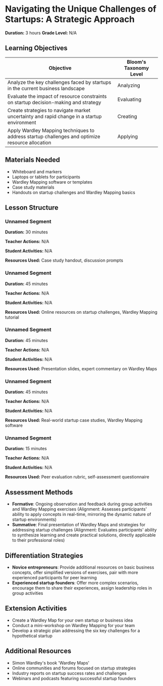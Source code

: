 # Navigating the Unique Challenges of Startups: A Strategic Approach

**Duration:** 3 hours **Grade Level:** N/A

## Learning Objectives

| Objective | Bloom's Taxonomy Level |
|-----------|-------------------------|
| Analyze the key challenges faced by startups in the current business landscape | Analyzing |
| Evaluate the impact of resource constraints on startup decision-making and strategy | Evaluating |
| Create strategies to navigate market uncertainty and rapid change in a startup environment | Creating |
| Apply Wardley Mapping techniques to address startup challenges and optimize resource allocation | Applying |

## Materials Needed
* Whiteboard and markers
* Laptops or tablets for participants
* Wardley Mapping software or templates
* Case study materials
* Handouts on startup challenges and Wardley Mapping basics

## Lesson Structure
### Unnamed Segment
**Duration:** 30 minutes

**Teacher Actions:** N/A

**Student Activities:** N/A

**Resources Used:** Case study handout, discussion prompts

### Unnamed Segment
**Duration:** 45 minutes

**Teacher Actions:** N/A

**Student Activities:** N/A

**Resources Used:** Online resources on startup challenges, Wardley Mapping tutorial

### Unnamed Segment
**Duration:** 45 minutes

**Teacher Actions:** N/A

**Student Activities:** N/A

**Resources Used:** Presentation slides, expert commentary on Wardley Maps

### Unnamed Segment
**Duration:** 45 minutes

**Teacher Actions:** N/A

**Student Activities:** N/A

**Resources Used:** Real-world startup case studies, Wardley Mapping software

### Unnamed Segment
**Duration:** 15 minutes

**Teacher Actions:** N/A

**Student Activities:** N/A

**Resources Used:** Peer evaluation rubric, self-assessment questionnaire

## Assessment Methods
* **Formative**: Ongoing observation and feedback during group activities and Wardley Mapping exercises (Alignment: Assesses participants' ability to apply concepts in real-time, mirroring the dynamic nature of startup environments)
* **Summative**: Final presentation of Wardley Maps and strategies for addressing startup challenges (Alignment: Evaluates participants' ability to synthesize learning and create practical solutions, directly applicable to their professional roles)

## Differentiation Strategies
* **Novice entrepreneurs**: Provide additional resources on basic business concepts, offer simplified versions of exercises, pair with more experienced participants for peer learning
* **Experienced startup founders**: Offer more complex scenarios, encourage them to share their experiences, assign leadership roles in group activities

## Extension Activities
* Create a Wardley Map for your own startup or business idea
* Conduct a mini-workshop on Wardley Mapping for your team
* Develop a strategic plan addressing the six key challenges for a hypothetical startup

## Additional Resources
* Simon Wardley's book 'Wardley Maps'
* Online communities and forums focused on startup strategies
* Industry reports on startup success rates and challenges
* Webinars and podcasts featuring successful startup founders
